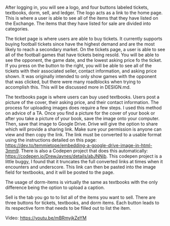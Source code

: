 After logging in, you will see a logo, and four buttons labeled tickets, textbooks, dorm, sell, and ledger. The logo acts as a link to the home page. This is where a user is able to see all of the items that they have listed on the Exchange. The items that they have listed for sale are divided into categories.

The ticket page is where users are able to buy tickets. It currently supports buying football tickets since have the highest demand and are the most likely to reach a secondary market. On the tickets page, a user is able to see all of the football games that have tickets being resold. You will be able to see the opponent, the game date, and the lowest asking price fo the ticket. If you press on the button to the right, you will be able to see all of the tickets with their associated seller, contact information, and asking price shown. It was originally intended to only show games with the opponent that was clicked, but there were many roadblocks when trying to accomplish this. This will be discussed more in DESIGN.md.

The textbooks page is where users can buy used textbooks. Users post a picture of the cover, their asking price, and their contact information. The process for uploading images does require a few steps. I used this method on advice of a TA. Once you find a picture for the cover of your book or after you take a picture of your book, save the image onto your computer. Then, save that image to Google Drive. Drive will give the option to share which will provide a sharing link. Make sure your permission is anyone can view and then copy the link. The link must be converted to a usable format using the instructions detailed on this page: https://dev.to/temmietope/embedding-a-google-drive-image-in-html-3mm9. There is also a Codepen project that does this automatically: https://codepen.io/DrewJaynes/details/abJNNjb. This codepen project is a little buggy, I found that it truncates the full converted links at times when it encounters and underscore. This link can then be pasted into the image field for textbooks, and it will be posted to the page.

The usage of dorm-items is virtually the same as textbooks with the only difference being the option to upload a caption.

Sell is the tab you go to to list all of the items you want to sell. There are three buttons for tickets, textbooks, and dorm items. Each button leads to its respective form that needs to be filled out to list the item.

Video: https://youtu.be/mBRmyjkZeYM
